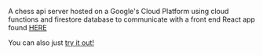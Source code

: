 A chess api server hosted on a Google's Cloud Platform using cloud functions and firestore database to communicate with a front end React app found [HERE](https://github.com/DanielEduardoBarba/chess-client-react-jsx)

You can also just [try it out!](http://chess-online-deb.firebaseapp.com)
